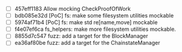 - [ ] 457eff1183 Allow mocking CheckProofOfWork
- [ ] bdb085e32d [PoC] fs: make some filesystem utilities mockable
- [ ] 5974af71b4 [PoC] fs: make std re[name,move] mockable
- [ ] f4e07ef6ca fs_helpers: make more filesystem utilities mockable.
- [ ] 8855d7c547 fuzz: add a target for the BlockManager
- [ ] ea36af80be fuzz: add a target for the ChainstateManager